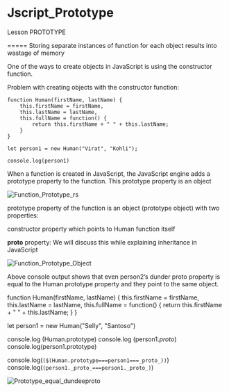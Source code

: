 # Jscript_Prototype
Lesson
PROTOTYPE

=====
Storing separate instances of function for each object results into wastage of memory

One of the ways to create objects in JavaScript is using the constructor function.

Problem with creating objects with the constructor function:
```
function Human(firstName, lastName) {
	this.firstName = firstName,
	this.lastName = lastName,
	this.fullName = function() {
		return this.firstName + " " + this.lastName;
	}
}

let person1 = new Human("Virat", "Kohli");

console.log(person1)
```
When a function is created in JavaScript, the JavaScript engine adds a prototype property to the function. This prototype property is an object


![Function_Prototype_rs](https://user-images.githubusercontent.com/48932121/64507898-3fd6cf00-d31f-11e9-9549-b97a25404259.png)


prototype property of the function is an object (prototype object) with two properties:

constructor property which points to Human function itself

__proto__ property: We will discuss this while explaining inheritance in JavaScript


![Function_Prototype_Object](https://user-images.githubusercontent.com/48932121/64508171-0f436500-d320-11e9-9eb6-3c8569a92aae.png)

Above console output shows that even person2’s dunder proto property is equal to the Human.prototype property and they point to the same object.

function Human(firstName, lastName) {
	this.firstName = firstName,
	this.lastName = lastName,
	this.fullName = function() {
		return this.firstName + " " + this.lastName;
	}
}

let person1 = new Human("Selly", "Santoso")

console.log (Human.prototype)
console.log (person1._proto_)
console.log(person1.prototype)

console.log(`($(Human.prototype===person1===_proto_))`)
console.log(`(person1._proto_===person1._proto_)`)


![Prototype_equal_dundeeproto](https://user-images.githubusercontent.com/48932121/64508283-6a755780-d320-11e9-89ea-258ef61956fb.png)
